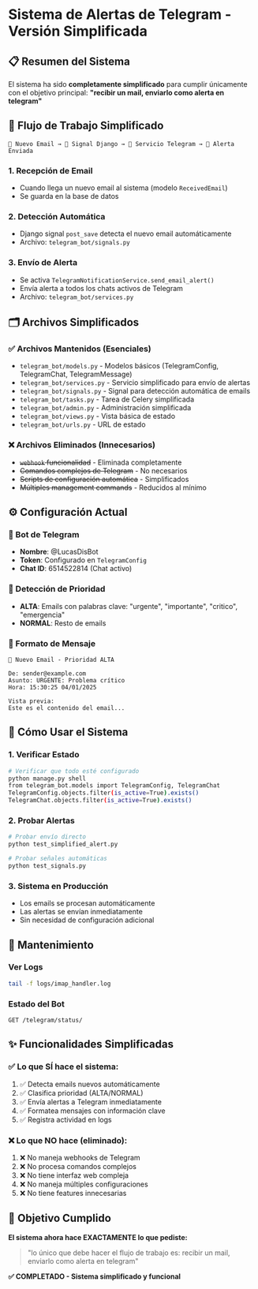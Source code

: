 # Sistema de Alertas de Telegram - Versión Simplificada

## 📋 Resumen del Sistema

El sistema ha sido **completamente simplificado** para cumplir únicamente con el objetivo principal:
**"recibir un mail, enviarlo como alerta en telegram"**

## 🔄 Flujo de Trabajo Simplificado

```
📧 Nuevo Email → 🔔 Signal Django → 🤖 Servicio Telegram → 📱 Alerta Enviada
```

### 1. **Recepción de Email**

- Cuando llega un nuevo email al sistema (modelo `ReceivedEmail`)
- Se guarda en la base de datos

### 2. **Detección Automática**

- Django signal `post_save` detecta el nuevo email automáticamente
- Archivo: `telegram_bot/signals.py`

### 3. **Envío de Alerta**

- Se activa `TelegramNotificationService.send_email_alert()`
- Envía alerta a todos los chats activos de Telegram
- Archivo: `telegram_bot/services.py`

## 🗂️ Archivos Simplificados

### ✅ Archivos Mantenidos (Esenciales)

- `telegram_bot/models.py` - Modelos básicos (TelegramConfig, TelegramChat, TelegramMessage)
- `telegram_bot/services.py` - Servicio simplificado para envío de alertas
- `telegram_bot/signals.py` - Signal para detección automática de emails
- `telegram_bot/tasks.py` - Tarea de Celery simplificada
- `telegram_bot/admin.py` - Administración simplificada
- `telegram_bot/views.py` - Vista básica de estado
- `telegram_bot/urls.py` - URL de estado

### ❌ Archivos Eliminados (Innecesarios)

- ~~`webhook` funcionalidad~~ - Eliminada completamente
- ~~Comandos complejos de Telegram~~ - No necesarios
- ~~Scripts de configuración automática~~ - Simplificados
- ~~Múltiples management commands~~ - Reducidos al mínimo

## ⚙️ Configuración Actual

### 🤖 Bot de Telegram

- **Nombre**: @LucasDisBot
- **Token**: Configurado en `TelegramConfig`
- **Chat ID**: 6514522814 (Chat activo)

### 📧 Detección de Prioridad

- **ALTA**: Emails con palabras clave: "urgente", "importante", "critico", "emergencia"
- **NORMAL**: Resto de emails

### 🎨 Formato de Mensaje

```
🚨 Nuevo Email - Prioridad ALTA

De: sender@example.com
Asunto: URGENTE: Problema crítico
Hora: 15:30:25 04/01/2025

Vista previa:
Este es el contenido del email...
```

## 🚀 Cómo Usar el Sistema

### 1. **Verificar Estado**

```bash
# Verificar que todo esté configurado
python manage.py shell
from telegram_bot.models import TelegramConfig, TelegramChat
TelegramConfig.objects.filter(is_active=True).exists()
TelegramChat.objects.filter(is_active=True).exists()
```

### 2. **Probar Alertas**

```bash
# Probar envío directo
python test_simplified_alert.py

# Probar señales automáticas
python test_signals.py
```

### 3. **Sistema en Producción**

- Los emails se procesan automáticamente
- Las alertas se envían inmediatamente
- Sin necesidad de configuración adicional

## 🔧 Mantenimiento

### Ver Logs

```bash
tail -f logs/imap_handler.log
```

### Estado del Bot

```
GET /telegram/status/
```

## ✨ Funcionalidades Simplificadas

### ✅ Lo que SÍ hace el sistema:

1. ✅ Detecta emails nuevos automáticamente
2. ✅ Clasifica prioridad (ALTA/NORMAL)
3. ✅ Envía alertas a Telegram inmediatamente
4. ✅ Formatea mensajes con información clave
5. ✅ Registra actividad en logs

### ❌ Lo que NO hace (eliminado):

1. ❌ No maneja webhooks de Telegram
2. ❌ No procesa comandos complejos
3. ❌ No tiene interfaz web compleja
4. ❌ No maneja múltiples configuraciones
5. ❌ No tiene features innecesarias

## 🎯 Objetivo Cumplido

**El sistema ahora hace EXACTAMENTE lo que pediste:**

> "lo único que debe hacer el flujo de trabajo es: recibir un mail, enviarlo como alerta en telegram"

**✅ COMPLETADO - Sistema simplificado y funcional**
